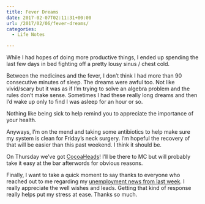 ```yaml
---
title: Fever Dreams
date: 2017-02-07T02:11:31+00:00
url: /2017/02/06/fever-dreams/
categories:
  - Life Notes

---
```

While I had hopes of doing more productive things, I ended up spending the last few days in bed fighting off a pretty lousy sinus / chest cold.

Between the medicines and the fever, I don&#8217;t think I had more than 90 consecutive minutes of sleep. The dreams were awful too. Not like vivid/scary but it was as if I&#8217;m trying to solve an algebra problem and the rules don&#8217;t make sense. Sometimes I had these really long dreams and then I&#8217;d wake up only to find I was asleep for an hour or so.

Nothing like being sick to help remind you to appreciate the importance of your health.

Anyways, I&#8217;m on the mend and taking some antibiotics to help make sure my system is clean for Friday&#8217;s neck surgery. I&#8217;m hopeful the recovery of that will be easier than this past weekend. I think it should be.

On Thursday we&#8217;ve got [CocoaHeads][1]! I&#8217;ll be there to MC but will probably take it easy at the bar afterwords for obvious reasons.

Finally, I want to take a quick moment to say thanks to everyone who reached out to me regarding my [unemployment news from last week][2]. I really appreciate the well wishes and leads. Getting that kind of response really helps put my stress at ease. Thanks so much.

 [1]: https://www.meetup.com/PhillyCocoaHeads/events/236521802/
 [2]: http://mikezornek.com/2017/02/01/for-the-times-they-are-a-changing/